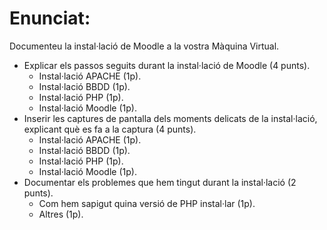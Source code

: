 # Enunciat:

Documenteu la instal·lació de Moodle a la vostra Màquina Virtual.

- Explicar els passos seguits durant la instal·lació de Moodle (4 punts).
  -   Instal·lació APACHE (1p).
  -   Instal·lació BBDD (1p).
  -   Instal·lació PHP (1p).
  -   Instal·lació Moodle (1p).
- Inserir les captures de pantalla dels moments delicats de la instal·lació, explicant què es fa a la captura (4 punts).
  -   Instal·lació APACHE (1p).
  -   Instal·lació BBDD (1p).
  -   Instal·lació PHP (1p).
  -   Instal·lació Moodle (1p).
- Documentar els problemes que hem tingut durant la instal·lació (2 punts).
  -   Com hem sapigut quina versió de PHP instal·lar (1p).
  -   Altres (1p).

